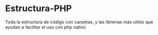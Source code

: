 # Estructura-PHP

Toda la estructura de código con carpetas, y las librerias más utiles que ayudan a facilitar el uso con php nativo
